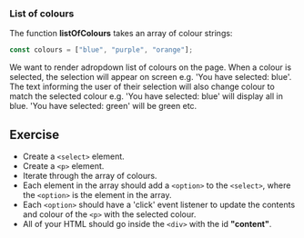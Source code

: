 ### List of colours

The function **listOfColours** takes an array of colour strings:

```js
const colours = ["blue", "purple", "orange"];
```

We want to render  adropdown list of colours on the page. When a colour is selected, the selection will appear on screen e.g. 'You have selected: blue'.
The text informing the user of their selection will also change colour to match the selected colour e.g. 'You have selected: blue' will display all in blue. 'You have selected: green' will be green etc.

## Exercise

* Create a `<select>` element.
* Create a `<p>` element.
* Iterate through the array of colours.
* Each element in the array should add a `<option>` to the `<select>`, where the `<option>` is the element in the array.
* Each `<option>` should have a 'click' event listener to update the contents and colour of the `<p>` with the selected colour.
* All of your HTML should go inside the `<div>` with the id **"content"**.
